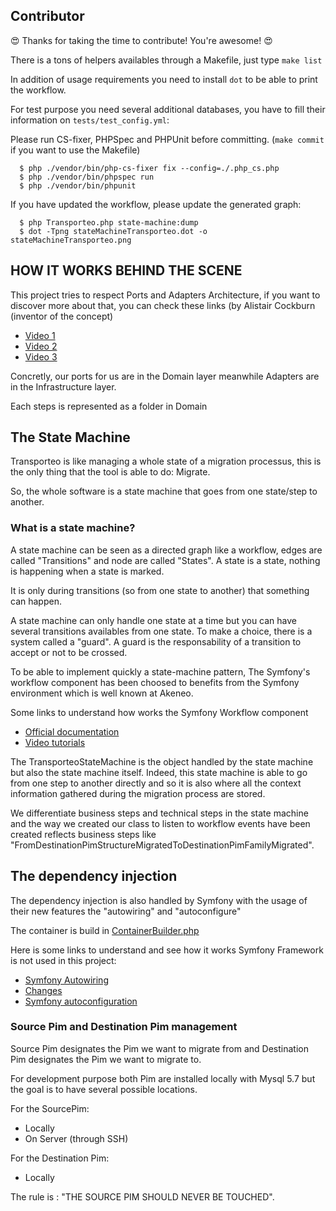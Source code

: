 Contributor
-----------

:heart_eyes: Thanks for taking the time to contribute! You're awesome! :heart_eyes:

There is a tons of helpers availables through a Makefile, just type `make list`

In addition of usage requirements you need to install `dot` to be able to print the workflow.

For test purpose you need several additional databases, you have to fill their information on `tests/test_config.yml`:

Please run CS-fixer, PHPSpec and PHPUnit before committing. (`make commit` if you want to use the Makefile)

```
  $ php ./vendor/bin/php-cs-fixer fix --config=./.php_cs.php
  $ php ./vendor/bin/phpspec run
  $ php ./vendor/bin/phpunit
```

If you have updated the workflow, please update the generated graph:

```
  $ php Transporteo.php state-machine:dump
  $ dot -Tpng stateMachineTransporteo.dot -o stateMachineTransporteo.png
```

## HOW IT WORKS BEHIND THE SCENE

This project tries to respect Ports and Adapters Architecture, if you want to discover more about that, you can
check these links (by Alistair Cockburn (inventor of the concept)
- [Video 1](https://www.youtube.com/watch?v=th4AgBcrEHA)
- [Video 2](https://www.youtube.com/watch?v=iALcE8BPs94)
- [Video 3](https://www.youtube.com/watch?v=DAe0Bmcyt-4)


Concretly, our ports for us are in the Domain layer meanwhile Adapters are in the Infrastructure layer.

Each steps is represented as a folder in Domain

## The State Machine

Transporteo is like managing a whole state of a migration processus, this is the only thing that the tool
is able to do: Migrate.

So, the whole software is a state machine that goes from one state/step to another.

### What is a state machine?

A state machine can be seen as a directed graph like a workflow, edges are called "Transitions" and node are called "States".
A state is a state, nothing is happening when a state is marked.

It is only during transitions (so from one state to another) that something can happen.

A state machine can only handle one state at a time but you can have several transitions availables from one state.
To make a choice, there is a system called a "guard". A guard is the responsability of a transition to accept or not to be crossed.

To be able to implement quickly a state-machine pattern, The Symfony's workflow component has been choosed to benefits from
the Symfony environment which is well known at Akeneo.

Some links to understand how works the Symfony Workflow component
- [Official documentation](https://symfony.com/doc/current/components/workflow.html)
- [Video tutorials](https://www.google.com)

The TransporteoStateMachine is the object handled by the state machine but also the state machine itself. Indeed, this state
machine is able to go from one step to another directly and so it is also where all the context information gathered during
the migration process are stored.

We differentiate business steps and technical steps in the state machine and the way we created our class to listen to workflow events 
have been created reflects business steps like "FromDestinationPimStructureMigratedToDestinationPimFamilyMigrated".

## The dependency injection

The dependency injection is also handled by Symfony with the usage of their new features the "autowiring" and "autoconfigure"

The container is build in [ContainerBuilder.php](../src/Infrastructure/Common/ContainerBuilder.php)

Here is some links to understand and see how it works Symfony Framework is not used in this project:
- [Symfony Autowiring](https://symfony.com/doc/current/service_container/autowiring.html)
- [Changes](https://symfony.com/doc/current/service_container/3.3-di-changes.html)
- [Symfony autoconfiguration](https://symfony.com/blog/new-in-symfony-3-3-service-autoconfiguration)


### Source Pim and Destination Pim management

Source Pim designates the Pim we want to migrate from and Destination Pim designates the Pim we want to migrate to.

For development purpose both Pim are installed locally with Mysql 5.7 but the goal is to have several possible locations.

For the SourcePim:
- Locally
- On Server (through SSH)

For the Destination Pim:
- Locally


The rule is : "THE SOURCE PIM SHOULD NEVER BE TOUCHED".
